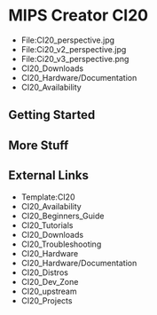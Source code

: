 # MIPS Creator CI20
* File:CI20_perspective.jpg
* File:Ci20_v2_perspective.jpg
* File:Ci20_v3_perspective.png
* CI20_Downloads
* CI20_Hardware/Documentation
* CI20_Availability
## Getting Started
## More Stuff
## External Links
* Template:CI20
* CI20_Availability
* CI20_Beginners_Guide
* CI20_Tutorials
* CI20_Downloads
* CI20_Troubleshooting
* CI20_Hardware
* CI20_Hardware/Documentation
* CI20_Distros
* CI20_Dev_Zone
* CI20_upstream
* CI20_Projects
